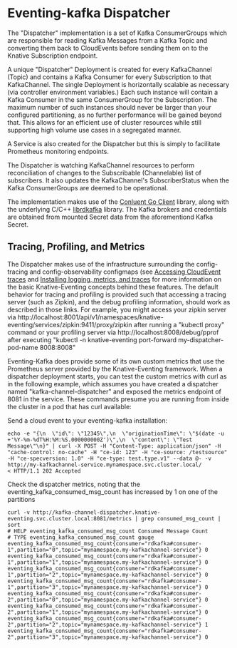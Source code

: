 # Eventing-kafka Dispatcher

The "Dispatcher" implementation is a set of Kafka ConsumerGroups which are
responsible for reading Kafka Messages from a Kafka Topic and converting
them back to CloudEvents before sending them on to the Knative Subscription
endpoint.

A unique "Dispatcher" Deployment is created for every KafkaChannel (Topic)
and contains a Kafka Consumer for every Subscription to that KafkaChannel.
The single Deployment is horizontally scalable as necessary (via controller
environment variables.)  Each such instance will contain a Kafka Consumer in
the same ConsumerGroup for the Subscription.  The maximum number of such instances
should never be larger than your configured partitioning, as no further
performance will be gained beyond that.  This allows for an efficient use of
cluster resources while still supporting high volume use cases in a segregated
manner.

A Service is also created for the Dispatcher but this is simply to facilitate
Prometheus monitoring endpoints.

The Dispatcher is watching KafkaChannel resources to perform reconciliation of
changes to the Subscribable (Channelable) list of subscribers.  It also updates
the KafkaChannel's SubscriberStatus when the Kafka ConsumerGroups are deemed to
be operational.

The implementation makes use of the
[Conluent Go Client](https://github.com/confluentinc/confluent-kafka-go)
library, along with the underlying C/C++
[librdkafka](https://github.com/edenhill/librdkafka) library.
The Kafka brokers and credentials are obtained from mounted Secret data
from the aforementiond Kafka Secret.

## Tracing, Profiling, and Metrics

The Dispatcher makes use of the infrastructure surrounding the config-tracing and config-observability
configmaps (see [Accessing CloudEvent traces](https://knative.dev/docs/eventing/accessing-traces) and
[Installing logging, metrics, and traces](https://knative.dev/docs/serving/installing-logging-metrics-traces)
for more information on the basic Knative-Eventing concepts behind these features.  The default behavior for
tracing and profiling is provided such that accessing a tracing server (such as Zipkin), and the debug profiling
information, should work as described in those links.  For example, you might access your zipkin server
via http://localhost:8001/api/v1/namespaces/knative-eventing/services/zipkin:9411/proxy/zipkin after running a
"kubectl proxy" command or your profiling server via http://localhost:8008/debug/pprof after executing
"kubectl -n knative-eventing port-forward my-dispatcher-pod-name 8008:8008"

Eventing-Kafka does provide some of its own custom metrics that use the Prometheus server provided by
the Knative-Eventing framework.  When a dispatcher deployment starts, you can test the custom metrics with curl as in the
following example, which assumes you have created a dispatcher named "kafka-channel-dispatcher" and exposed the metrics
endpoint of 8081 in the service.  These commands presume you are running from inside the cluster in a pod that has
curl available:

Send a cloud event to your eventing-kafka installation:
```
echo -e "{\n  \"id\": \"12345\",\n  \"originationTime\": \"$(date -u +'%Y-%m-%dT%H:%M:%S.000000000Z')\",\n  \"content\": \"Test Message\"\n}" | curl -X POST -H "Content-Type: application/json" -H "cache-control: no-cache" -H "ce-id: 123" -H "ce-source: /testsource" -H "ce-specversion: 1.0" -H "ce-type: test.type.v1" --data @- -v http://my-kafkachannel-service.mynamespace.svc.cluster.local/
< HTTP/1.1 202 Accepted
```
Check the dispatcher metrics, noting that the eventing_kafka_consumed_msg_count has increased by 1 on one of the partitions
```
curl -v http://kafka-channel-dispatcher.knative-eventing.svc.cluster.local:8081/metrics | grep consumed_msg_count | sort
# HELP eventing_kafka_consumed_msg_count Consumed Message Count
# TYPE eventing_kafka_consumed_msg_count gauge
eventing_kafka_consumed_msg_count{consumer="rdkafka#consumer-1",partition="0",topic="mynamespace.my-kafkachannel-service"} 0
eventing_kafka_consumed_msg_count{consumer="rdkafka#consumer-1",partition="1",topic="mynamespace.my-kafkachannel-service"} 0
eventing_kafka_consumed_msg_count{consumer="rdkafka#consumer-1",partition="2",topic="mynamespace.my-kafkachannel-service"} 0
eventing_kafka_consumed_msg_count{consumer="rdkafka#consumer-1",partition="3",topic="mynamespace.my-kafkachannel-service"} 0
eventing_kafka_consumed_msg_count{consumer="rdkafka#consumer-2",partition="0",topic="mynamespace.my-kafkachannel-service"} 0
eventing_kafka_consumed_msg_count{consumer="rdkafka#consumer-2",partition="1",topic="mynamespace.my-kafkachannel-service"} 0
eventing_kafka_consumed_msg_count{consumer="rdkafka#consumer-2",partition="2",topic="mynamespace.my-kafkachannel-service"} 1
eventing_kafka_consumed_msg_count{consumer="rdkafka#consumer-2",partition="3",topic="mynamespace.my-kafkachannel-service"} 0
```
 
